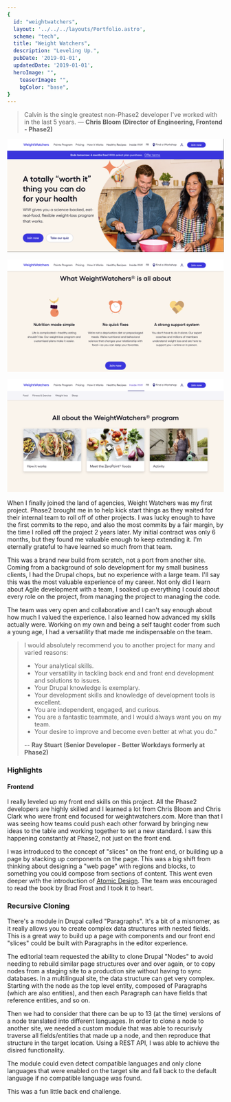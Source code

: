 ```yaml
---
{
  id: "weightwatchers",
  layout: '../../../layouts/Portfolio.astro',
  scheme: "tech",
  title: "Weight Watchers",
  description: "Leveling Up.",
  pubDate: '2019-01-01',
  updatedDate: '2019-01-01',
  heroImage: "",
	teaserImage: "",
	bgColor: "base",
}
---
```


> Calvin is the single greatest non-Phase2 developer I've worked with in the last 5 years. — **Chris Bloom (Director of Engineering, Frontend - Phase2)**

<div class="reel">

  ![Weight Watchers Hero](./ww01.png)

  ![Weight Watchers Card Variant](./ww02.png)

  ![Weight Watchers Card Variant](./ww03.png)

</div>

When I finally joined the land of agencies, Weight Watchers was my first project. Phase2 brought me in to help kick start things as they waited for their internal team to roll off of other projects. I was lucky enough to have the first commits to the repo, and also the most commits by a fair margin, by the time I rolled off the project 2 years later. My initial contract was only 6 months, but they found me valuable enough to keep extending it. I'm eternally grateful to have learned so much from that team.

This was a brand new build from scratch, not a port from another site. Coming from a background of solo development for my small business clients, I had the Drupal chops, but no experience with a large team. I'll say this was the most valuable experience of my career. Not only did I learn about Agile development with a team, I soaked up everything I could about every role on the project, from managing the project to managing the code.

The team was very open and collaborative and I can't say enough about how much I valued the experience. I also learned how advanced my skills actually were. Working on my own and being a self taught coder from such a young age, I had a versatility that made me indispensable on the team.

>I would absolutely recommend you to another project for many and varied reasons:
> - Your analytical skills.
> - Your versatility in tackling back end and front end development and solutions to issues.
> - Your Drupal knowledge is exemplary.
> - Your development skills and knowledge of development tools is excellent.
> - You are independent, engaged, and curious.
> - You are a fantastic teammate, and I would always want you on my team.
> - Your desire to improve and become even better at what you do."
>
> -- **Ray Stuart (Senior Developer - Better Workdays formerly at Phase2)**

### Highlights

#### Frontend

I really leveled up my front end skills on this project. All the Phase2 developers are highly skilled and I learned a lot from Chris Bloom and Chris Clark who were front end focused for weightwatchers.com. More than that I was seeing how teams could push each other forward by bringing new ideas to the table and working together to set a new standard. I saw this happening constantly at Phase2, not just on the front end.

I was introduced to the concept of "slices" on the front end, or building up a page by stacking up components on the page. This was a big shift from thinking about designing a "web page" with regions and blocks, to something you could compose from sections of content. This went even deeper with the introduction of <a href="https://atomicdesign.bradfrost.com/table-of-contents/" target="_blank" ref="noopener nofollow">Atomic Design</a>. The team was encouraged to read the book by Brad Frost and I took it to heart.

### Recursive Cloning

There's a module in Drupal called "Paragraphs". It's a bit of a misnomer, as it really allows you to create complex data structures with nested fields. This is a great way to build up a page with components and our front end "slices" could be built with Paragraphs in the editor experience.

The editorial team requested the ability to clone Drupal "Nodes" to avoid needing to rebuild similar page structures over and over again, or to copy nodes from a staging site to a production site without having to sync databases. In a multilingual site, the data structure can get very complex. Starting with the node as the top level entity, composed of Paragraphs (which are also entities), and then each Paragraph can have fields that reference entities, and so on.

Then we had to consider that there can be up to 13 (at the time) versions of a node translated into different languages. In order to clone a node to another site, we needed a custom module that was able to recurisvly traverse all fields/entities that made up a node, and then reproduce that structure in the target location. Using a REST API, I was able to achieve the disired functionality.

The module could even detect compatible languages and only clone languages that were enabled on the target site and fall back to the default language if no compatible language was found.

This was a fun little back end challenge.

